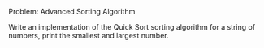 Problem: Advanced Sorting Algorithm

Write an implementation of the Quick Sort sorting algorithm for a string of numbers,
print the smallest and largest number.